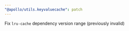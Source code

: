 ```yaml
---
"@apollo/utils.keyvaluecache": patch
---
```


Fix `lru-cache` dependency version range (previously invalid)
